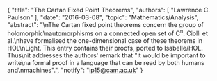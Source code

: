 {
    "title": "The Cartan Fixed Point Theorems",
    "authors": [
        "Lawrence C. Paulson"
    ],
    "date": "2016-03-08",
    "topic": "Mathematics/Analysis",
    "abstract": "\nThe Cartan fixed point theorems concern the group of holomorphic\nautomorphisms on a connected open set of C<sup>n</sup>. Ciolli et al.\nhave formalised the one-dimensional case of these theorems in HOL\nLight. This entry contains their proofs, ported to Isabelle/HOL.  Thus\nit addresses the authors' remark that \"it would be important to write\na formal proof in a language that can be read by both humans and\nmachines\".",
    "notify": "lp15@cam.ac.uk"
}